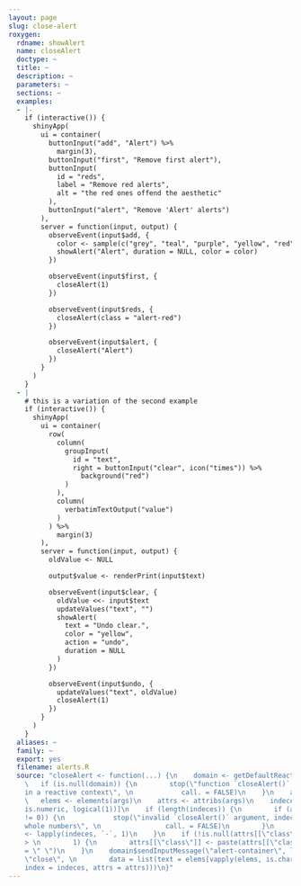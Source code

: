 ```yaml
---
layout: page
slug: close-alert
roxygen:
  rdname: showAlert
  name: closeAlert
  doctype: ~
  title: ~
  description: ~
  parameters: ~
  sections: ~
  examples:
  - |-
    if (interactive()) {
      shinyApp(
        ui = container(
          buttonInput("add", "Alert") %>%
            margin(3),
          buttonInput("first", "Remove first alert"),
          buttonInput(
            id = "reds",
            label = "Remove red alerts",
            alt = "the red ones offend the aesthetic"
          ),
          buttonInput("alert", "Remove 'Alert' alerts")
        ),
        server = function(input, output) {
          observeEvent(input$add, {
            color <- sample(c("grey", "teal", "purple", "yellow", "red"), 1)
            showAlert("Alert", duration = NULL, color = color)
          })

          observeEvent(input$first, {
            closeAlert(1)
          })

          observeEvent(input$reds, {
            closeAlert(class = "alert-red")
          })

          observeEvent(input$alert, {
            closeAlert("Alert")
          })
        }
      )
    }
  - |
    # this is a variation of the second example
    if (interactive()) {
      shinyApp(
        ui = container(
          row(
            column(
              groupInput(
                id = "text",
                right = buttonInput("clear", icon("times")) %>%
                  background("red")
              )
            ),
            column(
              verbatimTextOutput("value")
            )
          ) %>%
            margin(3)
        ),
        server = function(input, output) {
          oldValue <- NULL

          output$value <- renderPrint(input$text)

          observeEvent(input$clear, {
            oldValue <<- input$text
            updateValues("text", "")
            showAlert(
              text = "Undo clear.",
              color = "yellow",
              action = "undo",
              duration = NULL
            )
          })

          observeEvent(input$undo, {
            updateValues("text", oldValue)
            closeAlert(1)
          })
        }
      )
    }
  aliases: ~
  family: ~
  export: yes
  filename: alerts.R
  source: "closeAlert <- function(...) {\n    domain <- getDefaultReactiveDomain()\n
    \   if (is.null(domain)) {\n        stop(\"function `closeAlert()` must be called
    in a reactive context\", \n            call. = FALSE)\n    }\n    args <- dots_list(...)\n
    \   elems <- elements(args)\n    attrs <- attribs(args)\n    indeces <- elems[vapply(elems,
    is.numeric, logical(1))]\n    if (length(indeces)) {\n        if (any(unlist(indeces)%%1
    != 0)) {\n            stop(\"invalid `closeAlert()` argument, indeces must be
    whole numbers\", \n                call. = FALSE)\n        }\n        indeces
    <- lapply(indeces, `-`, 1)\n    }\n    if (!is.null(attrs[[\"class\"]]) && length(attrs[[\"class\"]])
    > \n        1) {\n        attrs[[\"class\"]] <- paste(attrs[[\"class\"]], collapse
    = \" \")\n    }\n    domain$sendInputMessage(\"alert-container\", list(type =
    \"close\", \n        data = list(text = elems[vapply(elems, is.character, \n            logical(1))],
    index = indeces, attrs = attrs)))\n}"
---
```

